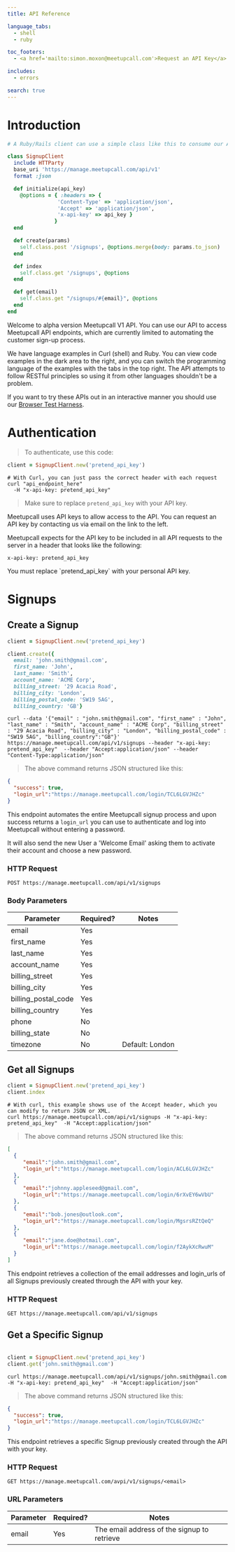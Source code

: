 ```yaml
---
title: API Reference

language_tabs:
  - shell
  - ruby

toc_footers:
  - <a href='mailto:simon.moxon@meetupcall.com'>Request an API Key</a>

includes:
  - errors

search: true
---
```


# Introduction

```ruby
# A Ruby/Rails client can use a simple class like this to consume our API:

class SignupClient
  include HTTParty
  base_uri 'https://manage.meetupcall.com/api/v1'
  format :json

  def initialize(api_key)
    @options = { :headers => {
                'Content-Type' => 'application/json',
                'Accept' => 'application/json',
                'x-api-key' => api_key }
               }
  end

  def create(params)
    self.class.post '/signups', @options.merge(body: params.to_json)
  end

  def index
    self.class.get '/signups', @options
  end

  def get(email)
    self.class.get "/signups/#{email}", @options
  end
end
```

Welcome to alpha version Meetupcall V1 API. You can use our API to access Meetupcall API endpoints, which are currently limited to automating the customer sign-up process.

We have language examples in Curl (shell) and Ruby. You can view code examples in the dark area to the right, and you can switch the programming language of the examples with the tabs in the top right. The API attempts to follow RESTful principles so using it from other languages shouldn't be a problem.

If you want to try these APIs out in an interactive manner you should use our [Browser Test Harness](https://manage.meetupcall.com/api/v1/docs).

# Authentication

> To authenticate, use this code:

```ruby
client = SignupClient.new('pretend_api_key')
```

```shell
# With Curl, you can just pass the correct header with each request
curl "api_endpoint_here"
  -H "x-api-key: pretend_api_key"
```

> Make sure to replace `pretend_api_key` with your API key.

Meetupcall uses API keys to allow access to the API. You can request an API key by contacting us via email on the link to the left.

Meetupcall expects for the API key to be included in all API requests to the server in a header that looks like the following:

`x-api-key: pretend_api_key`

<aside class="notice">
You must replace `pretend_api_key` with your personal API key.
</aside>

# Signups

## Create a Signup

```ruby
client = SignupClient.new('pretend_api_key')

client.create({
  email: 'john.smith@gmail.com',
  first_name: 'John',
  last_name: 'Smith',
  account_name: 'ACME Corp',
  billing_street: '29 Acacia Road',
  billing_city: 'London',
  billing_postal_code: 'SW19 5AG',
  billing_country: 'GB'}
```

```shell
curl --data '{"email" : "john.smith@gmail.com", "first_name" : "John", "last_name" : "Smith", "account_name" : "ACME Corp", "billing_street" : "29 Acacia Road", "billing_city" : "London", "billing_postal_code" : "SW19 5AG", "billing_country":"GB"}' https://manage.meetupcall.com/api/v1/signups --header "x-api-key: pretend_api_key"  --header "Accept:application/json" --header "Content-Type:application/json"
```

> The above command returns JSON structured like this:

```json
{
  "success": true,
  "login_url":"https://manage.meetupcall.com/login/TCL6LGVJHZc"
}
```

This endpoint automates the entire Meetupcall signup process and upon success returns a `login_url` you can use to authenticate and log into Meetupcall without entering a password.

It will also send the new User a 'Welcome Email' asking them to activate their account and choose a new password.

### HTTP Request

`POST https://manage.meetupcall.com/api/v1/signups`

### Body Parameters

Parameter | Required?   | Notes
--------- | ----------- | -----
email | Yes
first_name | Yes |
last_name  | Yes |
account_name | Yes |
billing_street | Yes |
billing_city | Yes |
billing_postal_code | Yes |
billing_country | Yes |
phone | No |
billing_state | No |
timezone | No | Default: London

## Get all Signups

```ruby
client = SignupClient.new('pretend_api_key')
client.index
```

```shell
# With curl, this example shows use of the Accept header, which you can modify to return JSON or XML.
curl https://manage.meetupcall.com/api/v1/signups -H "x-api-key: pretend_api_key"  -H "Accept:application/json"
```

> The above command returns JSON structured like this:

```json
[
  {  
     "email":"john.smith@gmail.com",
     "login_url":"https://manage.meetupcall.com/login/ACL6LGVJHZc"
  },
  {  
     "email":"johnny.appleseed@gmail.com",
     "login_url":"https://manage.meetupcall.com/login/6rXvEY6wVbU"
  },
  {  
     "email":"bob.jones@outlook.com",
     "login_url":"https://manage.meetupcall.com/login/MgsrsRZtQeQ"
  },
  {  
     "email":"jane.doe@hotmail.com",
     "login_url":"https://manage.meetupcall.com/login/f2AykXcRwuM"
  }
]
```

This endpoint retrieves a collection of the email addresses and login_urls of all Signups previously created through the API with your key.

### HTTP Request

`GET https://manage.meetupcall.com/api/v1/signups`

## Get a Specific Signup

```ruby

client = SignupClient.new('pretend_api_key')
client.get('john.smith@gmail.com')
```

```shell
curl https://manage.meetupcall.com/api/v1/signups/john.smith@gmail.com -H "x-api-key: pretend_api_key"  -H "Accept:application/json"
```

> The above command returns JSON structured like this:

```json
{
  "success": true,
  "login_url":"https://manage.meetupcall.com/login/TCL6LGVJHZc"
}
```

This endpoint retrieves a specific Signup previously created through the API with your key.

### HTTP Request

`GET https://manage.meetupcall.com/avpi/v1/signups/<email>`

### URL Parameters

Parameter | Required? |Notes
--------- | --------- |-----
email | Yes |The email address of the signup to retrieve

